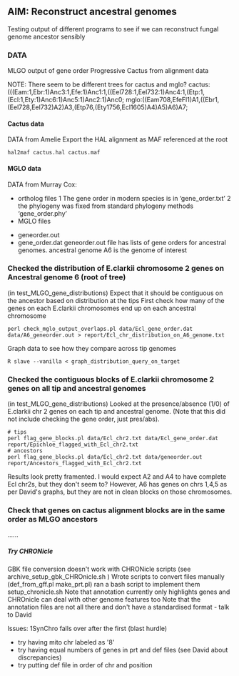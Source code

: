   

## AIM: Reconstruct ancestral genomes

Testing output of different programs to see if we can reconstruct fungal genome ancestor sensibly

### DATA

MLGO output of gene order
Progressive Cactus from alignment data


NOTE: There seem to be different trees for cactus and mglo?
cactus:(((Eam:1,Ebr:1)Anc3:1,Efe:1)Anc1:1,((Eel728:1,Eel732:1)Anc4:1,(Etp:1,(Ecl:1,Ety:1)Anc6:1)Anc5:1)Anc2:1)Anc0;
mglo:((Eam708,EfeFl1)A1,((Ebr1,(Eel728,Eel732)A2)A3,(Etp76,(Ety1756,Ecl1605)A4)A5)A6)A7;

#### Cactus data
DATA from Amelie
Export the HAL alignment as MAF referenced at the root
```
hal2maf cactus.hal cactus.maf
```
#### MGLO data
DATA from Murray Cox:
+ ortholog files
  1 The gene order in modern species is in ‘gene_order.txt’ 
  2	the phylogeny was fixed from standard phylogeny methods ‘gene_order.phy’
+ MGLO files
- geneorder.out
- gene_order.dat
geneorder.out file has lists of gene orders for ancestral genomes. 
ancestral genome A6 is the genome of interest

### Checked the distribution of E.clarkii chromosome 2 genes on Ancestral genome 6 (root of tree)
(in test_MLGO_gene_distributions)
Expect that it should be contiguous on the ancestor based on distribution at the tips
First check how many of the genes on each E.clarkii chromosomes end up on each ancestral chromosome
```
perl check_mglo_output_overlaps.pl data/Ecl_gene_order.dat data/A6_geneorder.out > report/Ecl_chr_distribution_on_A6_genome.txt
```
Graph data to see how they compare across tip genomes
```
R slave --vanilla < graph_distribution_query_on_target

```

### Checked the contiguous blocks of E.clarkii chromosome 2 genes on all tip and ancestral genomes
(in test_MLGO_gene_distributions)
Looked at the presence/absence (1/0) of E.clarkii chr 2 genes on each tip and ancestral genome.
(Note that this did not include checking the gene order, just pres/abs).

```
# tips
perl flag_gene_blocks.pl data/Ecl_chr2.txt data/Ecl_gene_order.dat report/Epichloe_flagged_with_Ecl_chr2.txt
# ancestors
perl flag_gene_blocks.pl data/Ecl_chr2.txt data/geneorder.out report/Ancestors_flagged_with_Ecl_chr2.txt
```

Results look pretty framented. I would expect A2 and A4 to have complete Ecl chr2s, but they don't seem to? However, A6 has genes on chrs 1,4,5 as per David's graphs, but they are not in clean blocks on those chromosomes.

### Check that genes on cactus alignment blocks are in the same order as MLGO ancestors

......





##### Try CHRONicle 
GBK file conversion doesn't work with CHRONicle scripts (see archive_setup_gbk_CHROnicle.sh  )
Wrote scripts to convert files manually (def_from_gff.pl  make_prt.pl)
ran a bash script to implement them setup_chronicle.sh
Note that annotation currently only highlights genes and CHROnicle can deal with other genome features too
Note that the annotation files are not all there and don't have a standardised format - talk to David

Issues: 1SynChro falls over after the first (blast hurdle)
 - try having mito chr labeled as '8'
 - try having equal numbers of genes in prt and def files (see David about discrepancies)
 - try putting def file in order of chr and position

